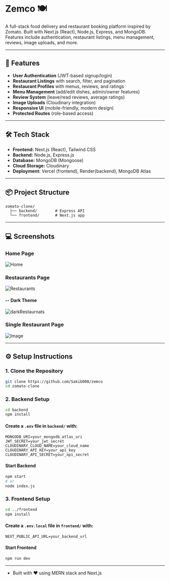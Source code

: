 # Zemco 🍽️

A full-stack food delivery and restaurant booking platform inspired by Zomato. Built with Next.js (React), Node.js, Express, and MongoDB. Features include authentication, restaurant listings, menu management, reviews, image uploads, and more.

---

## 🚀 Features
- **User Authentication** (JWT-based signup/login)
- **Restaurant Listings** with search, filter, and pagination
- **Restaurant Profiles** with menus, reviews, and ratings
- **Menu Management** (add/edit dishes, admin/owner features)
- **Review System** (leave/read reviews, average ratings)
- **Image Uploads** (Cloudinary integration)
- **Responsive UI** (mobile-friendly, modern design)
- **Protected Routes** (role-based access)

---

## 🛠️ Tech Stack
- **Frontend:** Next.js (React), Tailwind CSS
- **Backend:** Node.js, Express.js
- **Database:** MongoDB (Mongoose)
- **Cloud Storage:** Cloudinary
- **Deployment:** Vercel (frontend), Render(backend), MongoDB Atlas

---

## 📦 Project Structure
```
zomato-clone/
  ├── backend/        # Express API
  └── frontend/       # Next.js app
```

---

## 💻 Screenshots

### Home Page

![Home](https://drive.google.com/uc?export=view&id=10PS5qDTyPYLZGP7_TdCkLSKVU876Qwfq)

### Restaurants Page

![Restaurants](https://drive.google.com/uc?export=view&id=1Oa3tv2DPJvhQBmjoMEdMhDs4WuR8381F)
#### -- Dark Theme
![darkRestaurnats](https://drive.google.com/uc?export=view&id=1zq7gC2ZQbeKdMc0nS5SZsCA-wn7wtJYP)

### Single Restaurant Page

![Image](https://drive.google.com/uc?export=view&id=1QsAaVp4T6RfYXKUdqA0ZTXaiSdnHtS2p)


---

## ⚙️ Setup Instructions

### 1. Clone the Repository
```bash
git clone https://github.com/Sakib008/zemco
cd zomato-clone
```

### 2. Backend Setup
```bash
cd backend
npm install
```

#### Create a `.env` file in `backend/` with:
```
MONGODB_URI=your_mongodb_atlas_uri
JWT_SECRET=your_jwt_secret
CLOUDINARY_CLOUD_NAME=your_cloud_name
CLOUDINARY_API_KEY=your_api_key
CLOUDINARY_API_SECRET=your_api_secret
```

#### Start Backend
```bash
npm start
# or
node index.js
```

### 3. Frontend Setup
```bash
cd ../frontend
npm install
```

#### Create a `.env.local` file in `frontend/` with:
```
NEXT_PUBLIC_API_URL=your_backend_url
```

#### Start Frontend
```bash
npm run dev
```

---


- Built with ❤️ using MERN stack and Next.js 